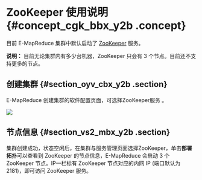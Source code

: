 # ZooKeeper 使用说明 {#concept_cgk_bbx_y2b .concept}

目前 E-MapReduce 集群中默认启动了 [ZooKeeper](https://zookeeper.apache.org/) 服务。

**说明：** 目前无论集群内有多少台机器，ZooKeeper 只会有 3 个节点。目前还不支持更多的节点。

## 创建集群 {#section_oyv_cbx_y2b .section}

E-MapReduce 创建集群的软件配置页面，可选择ZooKeeper服务 。

![](http://static-aliyun-doc.oss-cn-hangzhou.aliyuncs.com/assets/img/17895/155255155210761_zh-CN.png)

## 节点信息 {#section_vs2_mbx_y2b .section}

集群创建成功，状态空闲后，在集群与服务管理页面选择ZooKeeper，单击**部署拓扑**可以查看到 ZooKeeper 的节点信息，E-MapReduce 会启动 3 个 ZooKeeper 节点。IP一栏标有 ZooKeeper 节点对应的内网 IP \(端口默认为 2181\)，即可访问 ZooKeeper 服务。

